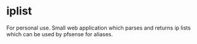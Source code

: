 # iplist
For personal use.  Small web application which parses and returns ip lists which
can be used by pfsense for aliases.

